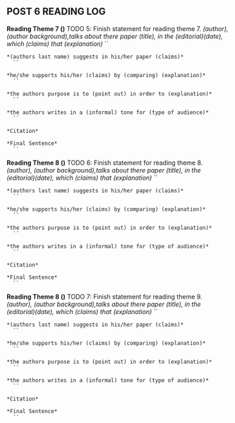 ## POST 6 READING LOG

  __Reading Theme 7 ()__ TODO 5: Finish statement for reading theme 7.
    *(author), (author background),talks about there paper (title), in the (editorial)(date), which (claims) that (explanation)*
      ``

    *(authors last name) suggests in his/her paper (claims)*
      ``

    *he/she supports his/her (claims) by (comparing) (explanation)*
      ``

    *the authors purpose is to (point out) in order to (explanation)*
      ``

    *the authors writes in a (informal) tone for (type of audience)*
      ``

    *Citation*

    *Final Sentence*
      ``

  __Reading Theme 8 ()__ TODO 6: Finish statement for reading theme 8.
    *(author), (author background),talks about there paper (title), in the (editorial)(date), which (claims) that (explanation)*
      ``

    *(authors last name) suggests in his/her paper (claims)*
      ``

    *he/she supports his/her (claims) by (comparing) (explanation)*
      ``

    *the authors purpose is to (point out) in order to (explanation)*
      ``

    *the authors writes in a (informal) tone for (type of audience)*
      ``

    *Citation*

    *Final Sentence*
      ``

  __Reading Theme 8 ()__ TODO 7: Finish statement for reading theme 9.
    *(author), (author background),talks about there paper (title), in the (editorial)(date), which (claims) that (explanation)*
      ``

    *(authors last name) suggests in his/her paper (claims)*
      ``

    *he/she supports his/her (claims) by (comparing) (explanation)*
      ``

    *the authors purpose is to (point out) in order to (explanation)*
      ``

    *the authors writes in a (informal) tone for (type of audience)*
      ``

    *Citation*

    *Final Sentence*
      ``
